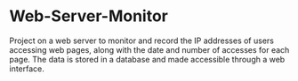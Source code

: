 # Web-Server-Monitor
Project on a web server to monitor and record the IP addresses of users accessing web pages, along with the date and number of accesses for each page. The data is stored in a database and made accessible through a web interface.
